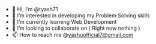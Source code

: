 - 👋 Hi, I’m @tyash71
- 👀 I’m interested in developing my Problem Solving skills
- 🌱 I’m currently learning Web Development
- 💞️ I’m looking to collaborate on ( Right now nothing )
- 📫 How to reach me @yashuofficial7@gmail.com

<!---
tyash71/tyash71 is a ✨ special ✨ repository because its `README.md` (this file) appears on your GitHub profile.
You can click the Preview link to take a look at your changes.
--->
